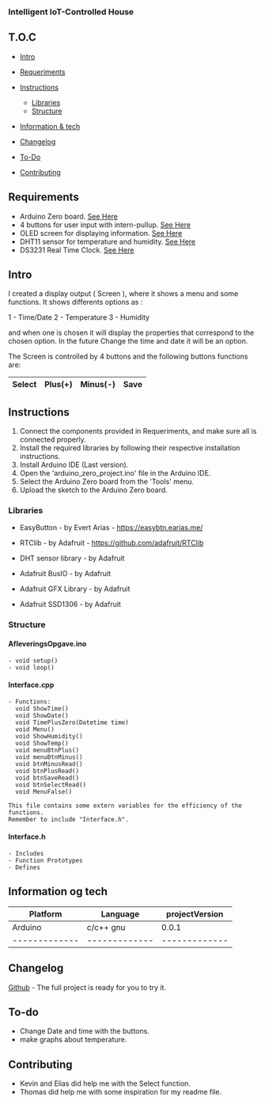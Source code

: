 ### Intelligent IoT-Controlled House



## T.O.C

* [Intro](#Intro)
* [Requeriments](#Requeriments)

* [Instructions](#Instructions)

   * [Libraries](#Libraries)
   * [Structure](#Structure)
   
* [Information & tech](#Information-og-tech)
* [Changelog](#Changelog)
* [To-Do](#To-do)
* [Contributing](#Contributing)


## Requirements

- Arduino Zero board. [See Here](https://store.arduino.cc/products/arduino-zero)
- 4 buttons for user input with intern-pullup. [See Here](https://ardustore.dk/produkt/tactile-print-push-button-6x6x5mm?gclid=CjwKCAjw-IWkBhBTEiwA2exyO94873bkykivqHhJ76OJxMIguEzHdmNpNAZ3KMVINccsGDTCjgwn7RoCkdUQAvD_BwE)
- OLED screen for displaying information. [See Here](https://ardustore.dk/produkt/display-oled-0-96%e2%80%b3-i2c-128x64-module-hvid)
- DHT11 sensor for temperature and humidity. [See Here](https://ardustore.dk/produkt/dht-11-temperature-humidity-module)
- DS3231 Real Time Clock. [See Here](https://techbitshop.dk/vare/ds3231-at24c32-rtc-i2c-clock-module/?utm_source=Google+Shopping&utm_medium=cpc&utm_campaign=techbitshop_ctx&gclid=CjwKCAjw-IWkBhBTEiwA2exyO2gDGx2PlvWAkwPOLhUiscW6q3YP58kkfcwnMKu4Ql5crO-m6gcD1RoCbpEQAvD_BwE)

## Intro

I created a display output ( Screen ), where it shows a menu and some functions.
It shows differents options as :

  1 - Time/Date
  2 - Temperature
  3 - Humidity
  
and when one is chosen it will display the properties that correspond to the chosen option.
In the future Change the time and date it will be an option.

The Screen is controlled by 4 buttons and the following buttons functions are: 

| Select |  Plus(+) | Minus(-) | Save  |
| ------ | -------- | ---------| ----- |
   
## Instructions

1. Connect the components provided in Requeriments, and make sure all is connected properly.
2. Install the required libraries by following their respective installation instructions.
3. Install Arduino IDE (Last version).
4. Open the 'arduino_zero_project.ino' file in the Arduino IDE.
5. Select the Arduino Zero board from the 'Tools' menu.
6. Upload the sketch to the Arduino Zero board.

### Libraries

  - EasyButton - by Evert Arias - https://easybtn.earias.me/

  - RTClib - by Adafruit - https://github.com/adafruit/RTClib

  - DHT sensor library - by Adafruit

  - Adafruit BusIO - by Adafruit

  - Adafruit GFX Library - by Adafruit

  - Adafruit SSD1306 - by Adafruit

### Structure

  #### AfleveringsOpgave.ino
  
    - void setup()
    - void loop()
    
  #### Interface.cpp
    - Functions:
      void ShowTime()
      void ShowDate()
      void TimePlusZero(Datetime time)
      void Menu()
      void ShowHumidity()
      void ShowTemp()
      void menuBtnPlus()
      void menuBtnMinus()
      void btnMinusRead()
      void btnPlusRead()
      void btnSaveRead()
      void btnSelectRead()
      void MenuFalse()
      
    This file contains some extern variables for the efficiency of the functions.
    Remember to include "Interface.h".
    
  #### Interface.h
  
    - Includes
    - Function Prototypes
    - Defines

## Information og tech


| Platform      |    Language   | projectVersion| 
| ------------- | ------------- | ------------- |
|    Arduino    |    c/c++ gnu  |       0.0.1   |
| ------------- | ------------- | ------------- |






## Changelog
[Github](https://github.com/Cabuxito/EmbeddedOpgave) - The full project is ready for you to try it.



## To-do

* Change Date and time with the buttons.
* make graphs about temperature.

## Contributing

* Kevin and Elias did help me with the Select function.
* Thomas did help me with some inspiration for my readme file. 

